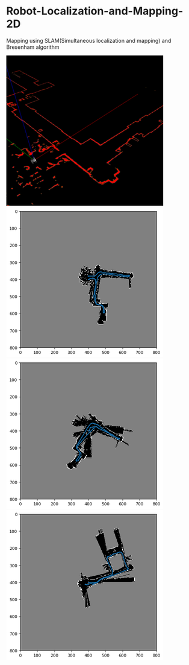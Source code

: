 # Robot-Localization-and-Mapping-2D
Mapping using SLAM(Simultaneous localization and mapping) and Bresenham algorithm

![](2d.png)
![](path1.png)
![](path2.png)
![](path3.png)

